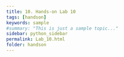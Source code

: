```yaml
---
title: 10. Hands-on Lab 10
tags: [handson]
keywords: sample
#summary: "This is just a sample topic..."
sidebar: python_sidebar
permalink: Lab_10.html
folder: handson
---
```

